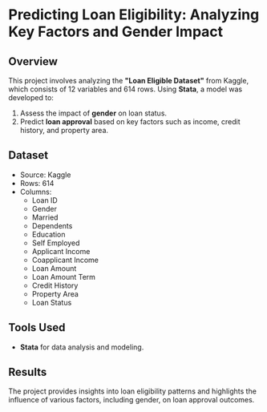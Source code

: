 # Predicting Loan Eligibility: Analyzing Key Factors and Gender Impact

## Overview
This project involves analyzing the **"Loan Eligible Dataset"** from Kaggle, which consists of 12 variables and 614 rows. Using **Stata**, a model was developed to:

1. Assess the impact of **gender** on loan status.
2. Predict **loan approval** based on key factors such as income, credit history, and property area.

## Dataset
- Source: Kaggle
- Rows: 614  
- Columns:  
  - Loan ID  
  - Gender  
  - Married  
  - Dependents  
  - Education  
  - Self Employed  
  - Applicant Income  
  - Coapplicant Income  
  - Loan Amount  
  - Loan Amount Term  
  - Credit History  
  - Property Area  
  - Loan Status  

## Tools Used
- **Stata** for data analysis and modeling.

## Results
The project provides insights into loan eligibility patterns and highlights the influence of various factors, including gender, on loan approval outcomes.
